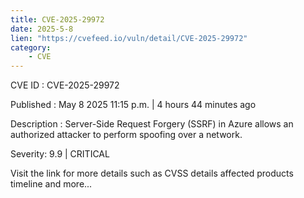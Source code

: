 ```yaml
---
title: CVE-2025-29972
date: 2025-5-8
lien: "https://cvefeed.io/vuln/detail/CVE-2025-29972"
category:
    - CVE
---
```


CVE ID : CVE-2025-29972

Published :  May 8
2025
11:15 p.m. | 4 hours
44 minutes ago

Description : Server-Side Request Forgery (SSRF) in Azure allows an authorized attacker to perform spoofing over a network.

Severity: 9.9 | CRITICAL

Visit the link for more details
such as CVSS details
affected products
timeline
and more...
